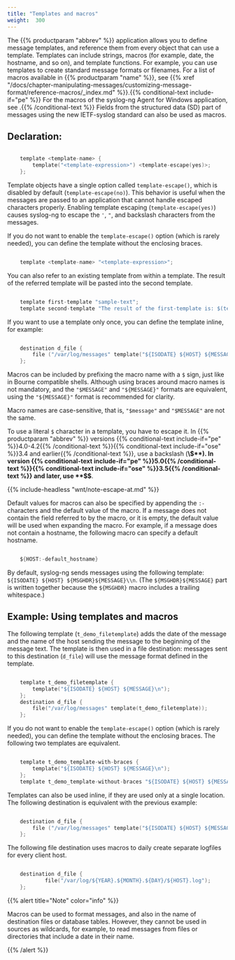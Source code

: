 ```yaml
---
title: "Templates and macros"
weight:  300
---
```

<!-- DISCLAIMER: This file is based on the syslog-ng Open Source Edition documentation https://github.com/balabit/syslog-ng-ose-guides/commit/2f4a52ee61d1ea9ad27cb4f3168b95408fddfdf2 and is used under the terms of The syslog-ng Open Source Edition Documentation License. The file has been modified by Axoflow. -->

The {{% productparam "abbrev" %}} application allows you to define message templates, and reference them from every object that can use a template. Templates can include strings, macros (for example, date, the hostname, and so on), and template functions. For example, you can use templates to create standard message formats or filenames. For a list of macros available in {{% productparam "name" %}}, see {{% xref "/docs/chapter-manipulating-messages/customizing-message-format/reference-macros/_index.md" %}}.{{% conditional-text include-if="pe" %}} For the macros of the syslog-ng Agent for Windows application, see <span></span>.{{% /conditional-text %}} Fields from the structured data (SD) part of messages using the new IETF-syslog standard can also be used as macros.


## Declaration:

```c

    template <template-name> {
        template("<template-expression>") <template-escape(yes)>;
    };

```


Template objects have a single option called `template-escape()`, which is disabled by default (`template-escape(no)`). This behavior is useful when the messages are passed to an application that cannot handle escaped characters properly. Enabling template escaping (`template-escape(yes)`) causes syslog-ng to escape the `'`, `"`, and backslash characters from the messages.

If you do not want to enable the `template-escape()` option (which is rarely needed), you can define the template without the enclosing braces.

```c

    template <template-name> "<template-expression>";

```

You can also refer to an existing template from within a template. The result of the referred template will be pasted into the second template.

```c

    template first-template "sample-text";
    template second-template "The result of the first-template is: $(template first-template)";

```

If you want to use a template only once, you can define the template inline, for example:

```c

    destination d_file {
        file ("/var/log/messages" template("${ISODATE} ${HOST} ${MESSAGE}\n") );
    };

```

Macros can be included by prefixing the macro name with a `$` sign, just like in Bourne compatible shells. Although using braces around macro names is not mandatory, and the `"$MESSAGE"` and `"${MESSAGE}"` formats are equivalent, using the `"${MESSAGE}"` format is recommended for clarity.

Macro names are case-sensitive, that is, `"$message"` and `"$MESSAGE"` are not the same.

To use a literal `$` character in a template, you have to escape it. In {{% productparam "abbrev" %}} versions {{% conditional-text include-if="pe" %}}4.0-4.2{{% /conditional-text %}}{{% conditional-text include-if="ose" %}}3.4 and earlier{{% /conditional-text %}}, use a backslash (**\\$**). In version {{% conditional-text include-if="pe" %}}5.0{{% /conditional-text %}}{{% conditional-text include-if="ose" %}}3.5{{% /conditional-text %}} and later, use **$$**.

{{% include-headless "wnt/note-escape-at.md" %}}

Default values for macros can also be specified by appending the `:-` characters and the default value of the macro. If a message does not contain the field referred to by the macro, or it is empty, the default value will be used when expanding the macro. For example, if a message does not contain a hostname, the following macro can specify a default hostname.

```c

    ${HOST:-default_hostname}

```

By default, syslog-ng sends messages using the following template: `${ISODATE} ${HOST} ${MSGHDR}${MESSAGE}\\n`. (The `${MSGHDR}${MESSAGE}` part is written together because the `${MSGHDR}` macro includes a trailing whitespace.)


## Example: Using templates and macros

The following template (`t_demo_filetemplate`) adds the date of the message and the name of the host sending the message to the beginning of the message text. The template is then used in a file destination: messages sent to this destination (`d_file`) will use the message format defined in the template.

```c

    template t_demo_filetemplate {
        template("${ISODATE} ${HOST} ${MESSAGE}\n");
    };
    destination d_file {
        file("/var/log/messages" template(t_demo_filetemplate));
    };

```

If you do not want to enable the `template-escape()` option (which is rarely needed), you can define the template without the enclosing braces. The following two templates are equivalent.

```c

    template t_demo_template-with-braces {
        template("${ISODATE} ${HOST} ${MESSAGE}\n");
    };
    template t_demo_template-without-braces "${ISODATE} ${HOST} ${MESSAGE}\n";

```

Templates can also be used inline, if they are used only at a single location. The following destination is equivalent with the previous example:

```c

    destination d_file {
        file ("/var/log/messages" template("${ISODATE} ${HOST} ${MESSAGE}\n") );
    };

```

The following file destination uses macros to daily create separate logfiles for every client host.

```c

    destination d_file {
            file("/var/log/${YEAR}.${MONTH}.${DAY}/${HOST}.log");
    };

```


{{% alert title="Note" color="info" %}}

Macros can be used to format messages, and also in the name of destination files or database tables. However, they cannot be used in sources as wildcards, for example, to read messages from files or directories that include a date in their name.

{{% /alert %}}
